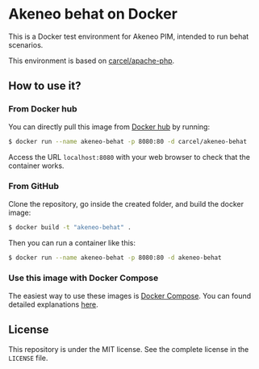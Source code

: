 # Akeneo behat on Docker

This is a Docker test environment for Akeneo PIM, intended to run behat scenarios.

This environment is based on [carcel/apache-php](https://hub.docker.com/r/carcel/apache-php/).

## How to use it?

### From Docker hub

You can directly pull this image from [Docker hub](https://hub.docker.com/r/carcel/akeneo-behat/) by running:

```bash
$ docker run --name akeneo-behat -p 8080:80 -d carcel/akeneo-behat
```

Access the URL `localhost:8080` with your web browser to check that the container works.

### From GitHub

Clone the repository, go inside the created folder, and build the docker image:

```bash
$ docker build -t "akeneo-behat" .
```

Then you can run a container like this:

```bash
$ docker run --name akeneo-behat -p 8080:80 -d akeneo-behat
```

### Use this image with Docker Compose

The easiest way to use these images is [Docker Compose](https://docs.docker.com/compose/). You can found detailed explanations [here](https://github.com/damien-carcel/Dockerfiles/blob/master/COMPOSE.md).

## License

This repository is under the MIT license. See the complete license in the `LICENSE` file.
